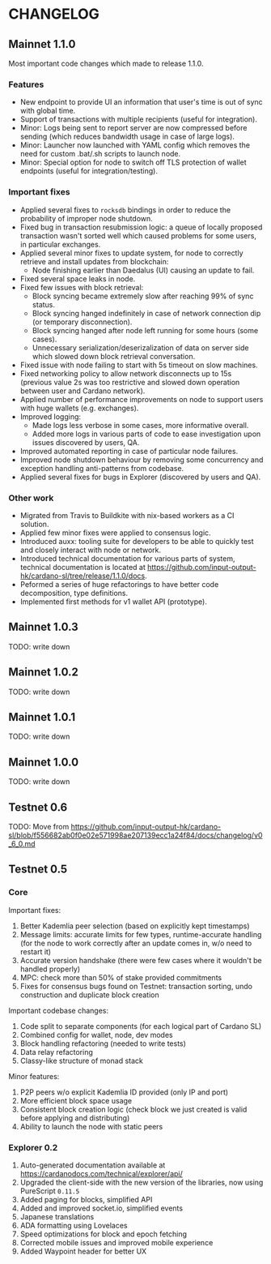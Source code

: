 # CHANGELOG

## Mainnet 1.1.0

Most important code changes which made to release 1.1.0.

### Features

* New endpoint to provide UI an information that user's time is out of sync with global time.
* Support of transactions with multiple recipients (useful for integration).
* Minor: Logs being sent to report server are now compressed before sending (which reduces bandwidth usage in case of large logs).
* Minor: Launcher now launched with YAML config which removes the need for custom .bat/.sh scripts to launch node.
* Minor: Special option for node to switch off TLS protection of wallet endpoints (useful for integration/testing).


### Important fixes

* Applied several fixes to `rocksdb` bindings in order to reduce the probability of improper node shutdown.
* Fixed bug in transaction resubmission logic: a queue of locally proposed transaction wasn't sorted well which caused problems for some users, in particular exchanges.
* Applied several minor fixes to update system, for node to correctly retrieve and install updates from blockchain:
   * Node finishing earlier than Daedalus (UI) causing an update to fail.
* Fixed several space leaks in node.
* Fixed few issues with block retrieval:
   * Block syncing became extremely slow after reaching 99% of sync status.
   * Block syncing hanged indefinitely in case of network connection dip (or temporary disconnection).
   * Block syncing hanged after node left running for some hours (some cases).
   * Unnecessary serialization/deserizalization of data on server side which slowed down block retrieval conversation.
* Fixed issue with node failing to start with 5s timeout on slow machines.
* Fixed networking policy to allow network disconnects up to 15s (previous value 2s was too restrictive and slowed down operation between user and Cardano network).
* Applied number of performance improvements on node to support users with huge wallets (e.g. exchanges).
* Improved logging: 
  * Made logs less verbose in some cases, more informative overall.
  * Added more logs in various parts of code to ease investigation upon issues discovered by users, QA.
* Improved automated reporting in case of particular node failures.
* Improved node shutdown behaviour by removing some concurrency and exception handling anti-patterns from codebase.
* Applied several fixes for bugs in Explorer (discovered by users and QA).

### Other work

* Migrated from Travis to Buildkite with nix-based workers as a CI solution.
* Applied few minor fixes were applied to consensus logic.
* Introduced auxx: tooling suite for developers to be able to quickly test and closely interact with node or network.
* Introduced technical documentation for various parts of system, technical documentation is located at https://github.com/input-output-hk/cardano-sl/tree/release/1.1.0/docs.
* Peformed a series of huge refactorings to have better code decomposition, type definitions.
* Implemented first methods for v1 wallet API (prototype).

## Mainnet 1.0.3

TODO: write down

## Mainnet 1.0.2

TODO: write down

## Mainnet 1.0.1

TODO: write down

## Mainnet 1.0.0

TODO: write down

## Testnet 0.6

TODO: Move from https://github.com/input-output-hk/cardano-sl/blob/f556682ab0f0e02e571998ae207139ecc1a24f84/docs/changelog/v0_6_0.md

## Testnet 0.5

### Core

Important fixes:

1. Better Kademlia peer selection (based on explicitly kept timestamps)
2. Message limits: accurate limits for few types, runtime-accurate handling (for the node to work correctly after an update comes in, w/o need to restart it)
3. Accurate version handshake (there were few cases where it wouldn't be handled properly)
4. MPC: check more than 50% of stake provided commitments
5. Fixes for consensus bugs found on Testnet: transaction sorting, undo construction and duplicate block creation

Important codebase changes:

1. Code split to separate components (for each logical part of Cardano SL)
2. Combined config for wallet, node, dev modes
3. Block handling refactoring (needed to write tests)
4. Data relay refactoring
5. Classy-like structure of monad stack

Minor features:

1. P2P peers w/o explicit Kademlia ID provided (only IP and port)
2. More efficient block space usage
3. Consistent block creation logic (check block we just created is valid before applying and distributing)
4. Ability to launch the node with static peers

### Explorer 0.2

1. Auto-generated documentation available at https://cardanodocs.com/technical/explorer/api/
2. Upgraded the client-side with the new version of the libraries, now using PureScript `0.11.5`
3. Added paging for blocks, simplified API
4. Added and improved socket.io, simplified events
5. Japanese translations
6. ADA formatting using Lovelaces
7. Speed optimizations for block and epoch fetching
8. Corrected mobile issues and improved mobile experience
9. Added Waypoint header for better UX
